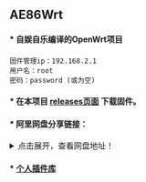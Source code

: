 ## AE86Wrt

#### * 自娱自乐编译的OpenWrt项目

```
固件管理ip：192.168.2.1  
用户名：root
密码：password (或为空)
```
#### * 在本项目 [releases页面](https://github.com/xiangfeidexiaohuo/OpenWrt_Build/releases) 下载固件。

#### * 阿里网盘分享链接：

<details>
<summary>点击展开，查看网盘地址！</summary>

```
🚗X86_64系列固件
https://www.aliyundrive.com/s/fbGbPVHB6r1
提取码: 67hh
包括X86全能版和X86-Lite精简版。
```

```
🚗XiaoMi系列固件
https://www.aliyundrive.com/s/FGwQ1fJfTyN
提取码: x86
包括小米AX3600/AX9000/WR30U、红米AX6000/AX6/AX6S。
```

```
🚗Rockchip系列固件
https://www.aliyundrive.com/s/8AP654obufE
提取码: d2s4
包括友善R2S/R2C、R4S/R4SE、R5S、电犀牛R66S/R68S、HinLink的H68K、莱茵特T68M。
```

```
🚗K3固件
https://www.aliyundrive.com/s/rGAX5PdBqf1
提取码: 8al1
经典机器—斐讯K3。
```

```
🚗T7固件
https://www.aliyundrive.com/s/CHsLpYj6ccs
提取码: b9c4
360和电信合约机，360-T7。
```

* 文件夹内的数字如：5.4/5.15/6.1等，代表固件的内核版本。

</details>

#### * [个人插件库](https://github.com/xiangfeidexiaohuo/openwrt-packages)

